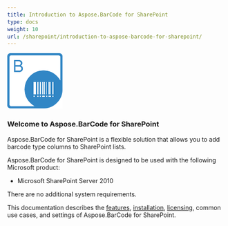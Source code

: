 ```yaml
---
title: Introduction to Aspose.BarCode for SharePoint
type: docs
weight: 10
url: /sharepoint/introduction-to-aspose-barcode-for-sharepoint/
---
```



![todo:image_alt_text](introduction-to-aspose-barcode-for-sharepoint_1.png)

### **Welcome to Aspose.BarCode for SharePoint**
Aspose.BarCode for SharePoint is a flexible solution that allows you to add barcode type columns to SharePoint lists.

Aspose.BarCode for SharePoint is designed to be used with the following Microsoft product:

- Microsoft SharePoint Server 2010

There are no additional system requirements.

This documentation describes the [features](/barcode/sharepoint/features/), [installation](/barcode/sharepoint/install-aspose-barcode-for-sharepoint/), [licensing](/barcode/sharepoint/licensing/), common use cases, and settings of Aspose.BarCode for SharePoint. 


